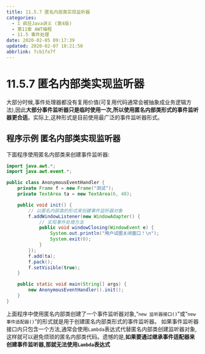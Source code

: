 ```yaml
---
title: 11.5.7 匿名内部类实现监听器
categories: 
  - 1 疯狂Java讲义 (第4版)
  - 第11章 AWT编程
  - 11.5 事件处理
date: 2020-02-05 09:17:39
updated: 2020-02-07 10:21:50
abbrlink: fcb1fe7f
---
```

# 11.5.7 匿名内部类实现监听器
大部分时候,事件处理器都没有复用价值(可复用代码通常会被抽象成业务逻辑方法),因此**大部分事件监听器只是临时使用一次,所以使用匿名内部类形式的事件监听器更合适**。实际上,这种形式是目前使用最广泛的事件监听器形式。
## 程序示例 匿名内部类实现监听器
下面程序使用匿名内部类来创建事件监听器:
```java
import java.awt.*;
import java.awt.event.*;

public class AnonymousEventHandler {
    private Frame f = new Frame("测试");
    private TextArea ta = new TextArea(6, 40);

    public void init() {
        // 以匿名内部类的形式来创建事件监听器对象
        f.addWindowListener(new WindowAdapter() {
            // 实现事件处理方法
            public void windowClosing(WindowEvent e) {
                System.out.println("用户试图关闭窗口！\n");
                System.exit(0);
            }
        });
        f.add(ta);
        f.pack();
        f.setVisible(true);
    }

    public static void main(String[] args) {
        new AnonymousEventHandler().init();
    }
}
```
上面程序中使用匿名内部类创建了一个事件监听器对象,“`new 监听器接口()`”或“`new 事件适配器()`”的形式就是用于创建匿名内部类形式的事件监听器。
如果事件监听器接口内只包含一个方法,通常会使用`Lambda`表达式代替匿名内部类创建监听器对象,这样就可以避免烦琐的匿名内部类代码。遗憾的是,**如果要通过继承事件适配器来创建事件监听器,那就无法使用`Lambda`表达式**
